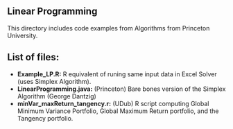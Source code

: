## Linear Programming
This directory includes code examples from Algorithms from Princeton University.

## List of files:
* **Example_LP.R:** R equivalent of runing same input data in Excel Solver (uses Simplex Algorithm).
* **LinearProgramming.java:** (Princeton) Bare bones version of the Simplex Algorithm (George Dantzig)
* **minVar_maxReturn_tangency.r:** (UDub) R script computing Global Minimum Variance Portfolio, Global Maximum Return portfolio, and the Tangency portfolio.


